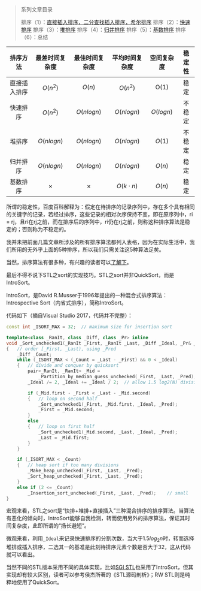 > 系列文章目录
>
> 排序（1）：[直接插入排序，二分查找插入排序，希尔排序](https://subetter.com/articles/2018/05/insert-sort.html)
> 排序（2）：[快速排序](https://subetter.com/articles/2018/06/quick-sort.html )
> 排序（3）：[堆排序](https://subetter.com/articles/2018/06/heap-sort.html )
> 排序（4）：[归并排序](https://subetter.com/articles/2018/06/merge-sort.html )
> 排序（5）：[基数排序](https://subetter.com/articles/2018/06/radix-sort.html )
> 排序（6）：总结


|  排序方法  |  最差时间复杂度   |  最佳时间复杂度   |  平均时间复杂度   |   空间复杂度   | 稳定性  |
| :----: | :--------: | :--------: | :--------: | :-------: | :--: |
| 直接插入排序 |  $O(n^2)$  |   $O(n)$   |  $O(n^2)$  |   O(1)    |  稳定  |
|  快速排序  |  $O(n^2)$  | $O(nlogn)$ | $O(nlogn)$ | $O(logn)$ | 不稳定  |
|  堆排序   | $O(nlogn)$ | $O(nlogn)$ | $O(nlogn)$ |  $O(1)$   | 不稳定  |
|  归并排序  | $O(nlogn)$ | $O(nlogn)$ | $O(nlogn)$ |  $O(n)$   |  稳定  |
|  基数排序  |    $×$     |    $×$     |  $O(k⋅n)$  |  $O(n)$   |  稳定  |

所谓的稳定性，百度百科解释为：假定在待排序的记录序列中，存在多个具有相同的关键字的记录，若经过排序，这些记录的相对次序保持不变，即在原序列中，ri = rj，且ri在rj之前，而在排序后的序列中，ri仍在rj之前，则称这种排序算法是稳定的；否则称为不稳定的。

我并未把前面几篇文章所涉及的所有排序算法都列入表格，因为在实际生活中，我们所用的无外乎上面的5种排序，所以我们只需关注这5种算法足矣。

当然，排序算法有很多种，有兴趣的读者可以[了解下](https://zh.wikipedia.org/wiki/%E6%8E%92%E5%BA%8F%E7%AE%97%E6%B3%95)。

最后不得不说下STL之sort的实现技巧。STL之sort并非QuickSort，而是IntroSort。

IntroSort，是David R.Musser于1996年提出的一种混合式排序算法：Introspective Sort（内省式排序），简称IntroSort。

代码如下（摘自Visual Studio 2017，代码并不完整）：

```c++
const int _ISORT_MAX = 32;	// maximum size for insertion sort

template<class _RanIt, class _Diff, class _Pr> inline
void _Sort_unchecked1(_RanIt _First, _RanIt _Last, _Diff _Ideal, _Pr& _Pred)
{	// order [_First, _Last), using _Pred
    _Diff _Count;
    while (_ISORT_MAX < (_Count = _Last - _First) && 0 < _Ideal)
    {	// divide and conquer by quicksort
        pair<_RanIt, _RanIt> _Mid =
            _Partition_by_median_guess_unchecked(_First, _Last, _Pred);
        _Ideal /= 2, _Ideal += _Ideal / 2;	// allow 1.5 log2(N) divisions

        if (_Mid.first - _First < _Last - _Mid.second)
        {	// loop on second half
            _Sort_unchecked1(_First, _Mid.first, _Ideal, _Pred);
            _First = _Mid.second;
        }
        else
        {	// loop on first half
            _Sort_unchecked1(_Mid.second, _Last, _Ideal, _Pred);
            _Last = _Mid.first;
        }
    }

    if (_ISORT_MAX < _Count)
    {	// heap sort if too many divisions
        _Make_heap_unchecked(_First, _Last, _Pred);
        _Sort_heap_unchecked(_First, _Last, _Pred);
    }
    else if (2 <= _Count)
        _Insertion_sort_unchecked(_First, _Last, _Pred);	// small
}
```

宏观来看，STL之sort是“快排+堆排+直接插入”三种混合排序的排序算法。当算法有恶化的倾向时，IntroSort能够自我检测，转而使用另外的排序算法，保证其时间复杂度，此即所谓的“扬长避短”。

微观来看，利用`_Ideal`来记录快速排序的分割次数，当大于$1.5log_2n$时，转而选择堆排或插入排序，二选其一的基准是此刻待排序元素个数是否大于$32$，这从代码就可以看出。

当然不同的STL版本采用不同的具体实现，比如[SGI STL](https://github.com/Hapoa/sgi-stl)也采用了IntroSort，但其实现却有较大区别，读者可以参考侯杰所著的《STL源码剖析》；RW STL则是纯粹地使用了QuickSort。

